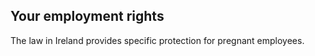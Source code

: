 ##  Your employment rights

The law in Ireland provides specific protection for pregnant employees.
